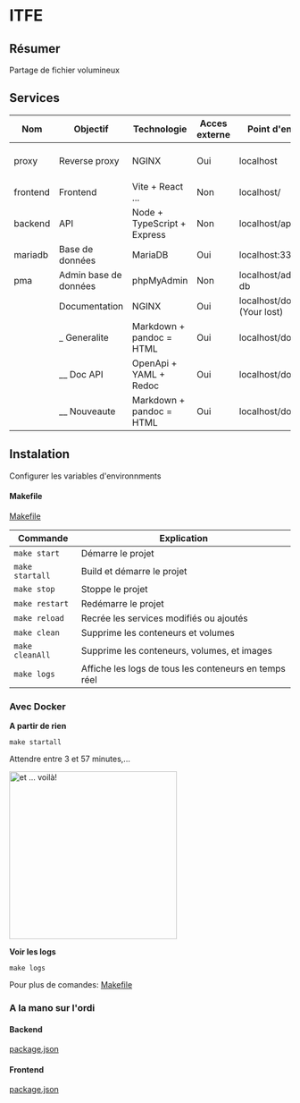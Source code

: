 # ITFE

## Résumer 

Partage de fichier volumineux

## Services

| Nom     | Objectif              | Technologie                 | Acces externe | Point d'entrée     | Lien |
|--       |---                    |---                          |---            |---                 |--- |
| proxy   | Reverse proxy         | NGINX                       | Oui           | localhost          | [Fichier de config](/conf) |
| frontend| Frontend              | Vite + React ...            | Non           | localhost/         | [Frontend](/Frontend) |
| backend | API                   | Node + TypeScript + Express | Non           | localhost/api      | [Backend](/backend) |
| mariadb | Base de données       | MariaDB                     | Oui           | localhost:3306     | |
| pma     | Admin base de données | phpMyAdmin                  | Non           | localhost/admin-db | |
|         | Documentation         | NGINX                       | Oui           | localhost/doc (Your lost)     | |
|         | _ Generalite          | Markdown + pandoc = HTML    | Oui           | localhost/doc      | |
|         | __ Doc API            | OpenApi + YAML + Redoc      | Oui           | localhost/doc/api  | |
|         | __ Nouveaute          | Markdown + pandoc = HTML    | Oui           | localhost/doc/new  | |

## Instalation

Configurer les variables d'environnments

#### Makefile 

[Makefile](/Makefile)

| Commande       | Explication                                           |
|---             |---                                                    |
| `make start`   | Démarre le projet                                     |
| `make startall`| Build et démarre le projet                            |
| `make stop`    | Stoppe le projet                                      |
| `make restart` | Redémarre le projet                                   |
| `make reload`  | Recrée les services modifiés ou ajoutés               |
| `make clean`   | Supprime les conteneurs et volumes                    |
| `make cleanAll`| Supprime les conteneurs, volumes, et images           |
| `make logs`    | Affiche les logs de tous les conteneurs en temps réel |

### Avec Docker

**A partir de rien**

```shell
make startall
```
Attendre entre 3 et 57 minutes,...

<img src="https://media1.tenor.com/m/zs-6k2lFHGsAAAAd/steve-carrell-magic.gif" alt="et ... voilà!" width="300" />

**Voir les logs**

```shell
make logs
```

Pour plus de comandes: [Makefile](#makefile)


### A la mano sur l'ordi

#### Backend

[package.json](/backend/package.json)

#### Frontend

[package.json](/frontend/package.json)


